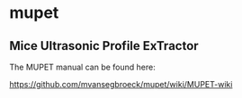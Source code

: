 # mupet
## Mice Ultrasonic Profile ExTractor

The MUPET manual can be found here:  

https://github.com/mvansegbroeck/mupet/wiki/MUPET-wiki
